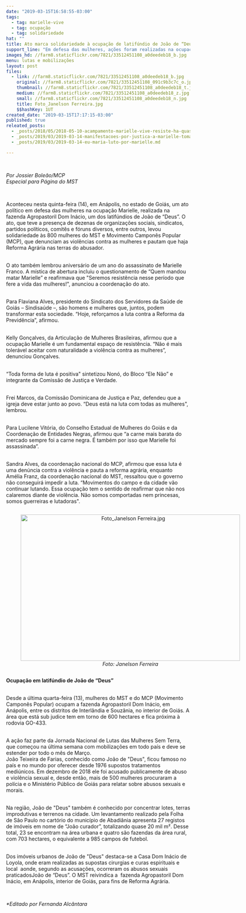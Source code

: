 ```yaml
---
date: "2019-03-15T16:58:55-03:00"
tags:
  - tag: marielle-vive
  - tag: ocupação
  - tag: solidariedade
hat: ""
title: Ato marca solidariedade à ocupação de latifúndio de João de “Deus”
support_line: "Em defesa das mulheres, ações foram realizadas na ocupação Marielle em Anápolis, GO"
images_hd: //farm8.staticflickr.com/7821/33512451108_a0deedeb18_b.jpg
menu: lutas e mobilizações
layout: post
files:
  - link: //farm8.staticflickr.com/7821/33512451108_a0deedeb18_b.jpg
    original: //farm8.staticflickr.com/7821/33512451108_091c9b3c7c_o.jpg
    thumbnail: //farm8.staticflickr.com/7821/33512451108_a0deedeb18_t.jpg
    medium: //farm8.staticflickr.com/7821/33512451108_a0deedeb18_z.jpg
    small: //farm8.staticflickr.com/7821/33512451108_a0deedeb18_n.jpg
    title: Foto_Janelson Ferreira.jpg
    $$hashKey: 1UT
created_date: "2019-03-15T17:17:15-03:00"
published: true
releated_posts:
  - _posts/2018/05/2018-05-10-acampamento-marielle-vive-resiste-ha-quase-um-mes-em-valinhos-sp.md
  - _posts/2019/03/2019-03-14-manifestacoes-por-justica-a-marielle-tomam-as-ruas-de-todo-o-brasil.md
  - _posts/2019/03/2019-03-14-eu-maria-luto-por-marielle.md

---
```

<p>&nbsp;</p>

<p><em>Por Jossier Bole&atilde;o/MCP<br />
Especial para P&aacute;gina do MST</em></p>

<p>&nbsp;</p>

<p>Aconteceu nesta quinta-feira (14), em An&aacute;polis, no estado de Goi&aacute;s, um ato pol&iacute;tico em defesa das mulheres na ocupa&ccedil;&atilde;o Marielle, realizada na fazenda Agropastoril Dom In&aacute;cio, um dos latif&uacute;ndios de Jo&atilde;o de &ldquo;Deus&rdquo;. O ato, que teve a presen&ccedil;a de dezenas de organiza&ccedil;&otilde;es sociais, sindicatos, partidos pol&iacute;ticos, comit&ecirc;s e f&oacute;runs diversos, entre outros, levou solidariedade &agrave;s 800 mulheres do MST e Movimento Campon&ecirc;s Popular (MCP), que denunciam as viol&ecirc;ncias contra as mulheres e pautam que haja Reforma Agr&aacute;ria nas terras do abusador.</p>

<p><br />
O ato tamb&eacute;m lembrou anivers&aacute;rio de um ano do assassinato de Marielle Franco. A m&iacute;stica de abertura incluiu o questionamento de &ldquo;Quem mandou matar Marielle&rdquo; e reafirmava que &quot;Seremos resist&ecirc;ncia nesse per&iacute;odo que fere a vida das mulheres!&quot;, anunciou a coordena&ccedil;&atilde;o do ato.</p>

<p><br />
Para Flaviana Alves, presidente do Sindicato dos Servidores da Sa&uacute;de de Goi&aacute;s &ndash; Sindisa&uacute;de &ndash;, s&atilde;o homens e mulheres que, juntos, podem transformar esta sociedade. &ldquo;Hoje, refor&ccedil;amos a luta contra a Reforma da Previd&ecirc;ncia&rdquo;, afirmou.</p>

<p><br />
Kelly Gon&ccedil;alves, da Articula&ccedil;&atilde;o de Mulheres Brasileiras, afirmou que a ocupa&ccedil;&atilde;o Marielle &eacute; um fundamental espa&ccedil;o de resist&ecirc;ncia. &ldquo;N&atilde;o &eacute; mais toler&aacute;vel aceitar com naturalidade a viol&ecirc;ncia contra as mulheres&rdquo;, denunciou Gon&ccedil;alves.</p>

<p><br />
&ldquo;Toda forma de luta &eacute; positiva&quot; sintetizou Non&oacute;, do Bloco &ldquo;Ele N&atilde;o&rdquo; e integrante da Comiss&atilde;o de Justi&ccedil;a e Verdade.</p>

<p><br />
Frei Marcos, da Comiss&atilde;o Dominicana de Justi&ccedil;a e Paz, defendeu que a igreja deve estar junto ao povo. &ldquo;Deus est&aacute; na luta com todas as mulheres&quot;, lembrou.</p>

<p><br />
Para Lucilene Vit&oacute;ria, do Conselho Estadual de Mulheres do Goi&aacute;s e da Coordena&ccedil;&atilde;o de Entidades Negras, afirmou que &ldquo;a carne mais barata do mercado sempre foi a carne negra. &Eacute; tamb&eacute;m por isso que Marielle foi assassinada&rdquo;.</p>

<p><br />
Sandra Alves, da coordena&ccedil;&atilde;o nacional do MCP, afirmou que essa luta &eacute; uma den&uacute;ncia contra a viol&ecirc;ncia e pauta a reforma agr&aacute;ria, enquanto Am&eacute;lia Franz, da coordena&ccedil;&atilde;o nacional do MST, ressaltou que o governo n&atilde;o conseguir&aacute; impedir a luta. &ldquo;Movimentos do campo e da cidade v&atilde;o continuar lutando. Essa ocupa&ccedil;&atilde;o tem o sentido de reafirmar que n&atilde;o nos calaremos diante de viol&ecirc;ncia. N&atilde;o somos comportadas nem princesas, somos guerreiras e lutadoras&quot;.</p>

<div style="text-align:center">
<figure class="image" style="display:inline-block"><img alt="Foto_Janelson Ferreira.jpg" height="400" src="//farm8.staticflickr.com/7821/33512451108_a0deedeb18_b.jpg" width="600" />
<figcaption><em>Foto: Janelson Ferreira</em></figcaption>
</figure>
</div>

<p><strong>Ocupa&ccedil;&atilde;o em latif&uacute;ndio de Jo&atilde;o de &ldquo;Deus&rdquo;</strong></p>

<p><br />
Desde a &uacute;ltima quarta-feira (13), mulheres do MST e do MCP (Movimento Campon&ecirc;s Popular) ocupam a fazenda Agropastoril Dom In&aacute;cio, em An&aacute;polis, entre os distritos de Interl&acirc;ndia e Souz&acirc;nia, no interior de Goi&aacute;s. A &aacute;rea que est&aacute; sub judice tem em torno de 600 hectares e fica pr&oacute;xima &agrave; rodovia GO-433.</p>

<p><br />
A a&ccedil;&atilde;o faz parte da Jornada Nacional de Lutas das Mulheres Sem Terra, que come&ccedil;ou na &uacute;ltima semana com mobiliza&ccedil;&otilde;es em todo pa&iacute;s e deve se estender por todo o m&ecirc;s de Mar&ccedil;o.<br />
Jo&atilde;o Teixeira de Farias, conhecido como Jo&atilde;o de &quot;Deus&quot;, ficou famoso no pa&iacute;s e no mundo por oferecer desde 1976 supostos tratamentos medi&uacute;nicos. Em dezembro de 2018 ele foi acusado publicamente de abuso e viol&ecirc;ncia sexual e, desde ent&atilde;o, mais de 500 mulheres procuraram a pol&iacute;cia e o Minist&eacute;rio P&uacute;blico de Goi&aacute;s para relatar sobre abusos sexuais e morais.</p>

<p><br />
Na regi&atilde;o, Jo&atilde;o de &quot;Deus&quot; tamb&eacute;m &eacute; conhecido por concentrar lotes, terras improdutivas e terrenos na cidade. Um levantamento realizado pela Folha de S&atilde;o Paulo no cart&oacute;rio do munic&iacute;pio de Abadi&acirc;nia apresenta 27 registos de im&oacute;veis em nome de &ldquo;Jo&atilde;o curador&rdquo;, totalizando quase 20 mil m&sup2;. Desse total, 23 se encontram na &aacute;rea urbana e quatro s&atilde;o fazendas da &aacute;rea rural, com 703 hectares, o equivalente a 985 campos de futebol.</p>

<p><br />
Dos im&oacute;veis urbanos de Jo&atilde;o de &quot;Deus&quot; destaca-se a Casa Dom In&aacute;cio de Loyola, onde eram realizadas as supostas cirurgias e curas espirituais e local&nbsp; aonde, segundo as acusa&ccedil;&otilde;es, ocorreram os abusos sexuais praticadosJo&atilde;o de &ldquo;Deus&rdquo;. O MST reivindica a&nbsp; fazenda Agropastoril Dom In&aacute;cio, em An&aacute;polis, interior de Goi&aacute;s, para fins de Reforma Agr&aacute;ria.</p>

<p>&nbsp;</p>

<p><em>*Editado por Fernanda Alc&acirc;ntara</em></p>
